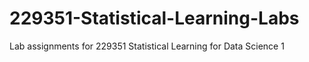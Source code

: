 # 229351-Statistical-Learning-Labs
Lab assignments for 229351 Statistical Learning for Data Science 1
